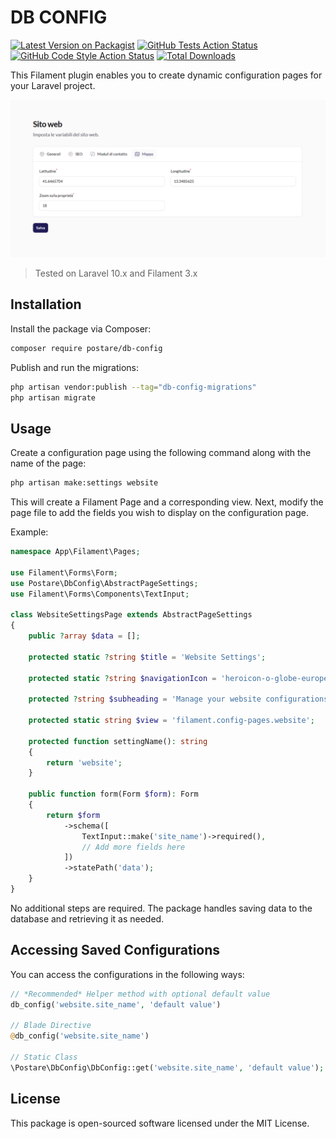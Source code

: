 # DB CONFIG

[![Latest Version on Packagist](https://img.shields.io/packagist/v/postare/db-config.svg?style=flat-square)](https://packagist.org/packages/postare/db-config)
[![GitHub Tests Action Status](https://img.shields.io/github/actions/workflow/status/postare/db-config/run-tests.yml?branch=main&label=tests&style=flat-square)](https://github.com/postare/db-config/actions?query=workflow%3Arun-tests+branch%3Amain)
[![GitHub Code Style Action Status](https://img.shields.io/github/actions/workflow/status/postare/db-config/fix-php-code-style-issues.yml?branch=main&label=code%20style&style=flat-square)](https://github.com/postare/db-config/actions?query=workflow%3A"Fix+PHP+code+style+issues"+branch%3Amain)
[![Total Downloads](https://img.shields.io/packagist/dt/postare/db-config.svg?style=flat-square)](https://packagist.org/packages/postare/db-config)

This Filament plugin enables you to create dynamic configuration pages for your Laravel project.

![Screenshot](https://raw.githubusercontent.com/postare/db-config/main/screenshot.png)

> Tested on Laravel 10.x and Filament 3.x

## Installation

Install the package via Composer:

```bash
composer require postare/db-config
```

Publish and run the migrations:

```bash
php artisan vendor:publish --tag="db-config-migrations"
php artisan migrate
```

## Usage

Create a configuration page using the following command along with the name of the page:

```bash
php artisan make:settings website
```

This will create a Filament Page and a corresponding view. Next, modify the page file to add the fields you wish to
display on the configuration page.

Example:

```php
namespace App\Filament\Pages;

use Filament\Forms\Form;
use Postare\DbConfig\AbstractPageSettings;
use Filament\Forms\Components\TextInput;

class WebsiteSettingsPage extends AbstractPageSettings
{
    public ?array $data = [];

    protected static ?string $title = 'Website Settings';

    protected static ?string $navigationIcon = 'heroicon-o-globe-europe-africa';

    protected ?string $subheading = 'Manage your website configurations here.';

    protected static string $view = 'filament.config-pages.website';

    protected function settingName(): string
    {
        return 'website';
    }

    public function form(Form $form): Form
    {
        return $form
            ->schema([
                TextInput::make('site_name')->required(),
                // Add more fields here
            ])
            ->statePath('data');
    }
}
```

No additional steps are required. The package handles saving data to the database and retrieving it as needed.

## Accessing Saved Configurations

You can access the configurations in the following ways:

```php
// *Recommended* Helper method with optional default value
db_config('website.site_name', 'default value')

// Blade Directive
@db_config('website.site_name')

// Static Class
\Postare\DbConfig\DbConfig::get('website.site_name', 'default value');
```

## License

This package is open-sourced software licensed under the MIT License.
